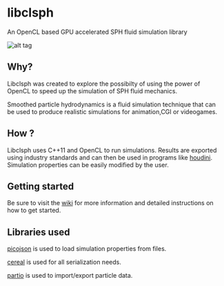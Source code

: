 libclsph
========

An OpenCL based GPU accelerated SPH fluid simulation library

![alt tag](http://i.imgur.com/iambaDc.png)

Why?
-----------------------

Libclsph was created to explore the possibilty of using the power of OpenCL to speed up the simulation of SPH fluid mechanics.

Smoothed particle hydrodynamics is a fluid simulation technique that can be used to produce realistic simulations for animation,CGI or videogames.

How ?
-----------------------

Libclsph uses C++11 and OpenCL to run simulations. Results are exported using industry standards and can then be used in programs like [houdini](http://www.sidefx.com/). Simulation properties can be easily modified by the user.


Getting started
----------------

Be sure to visit the [wiki](https://github.com/libclsph/libclsph/wiki) for more information and detailed instructions on how to get started.

Libraries used
----------------
[picojson](https://github.com/kazuho/picojson) is used to load simulation properties from files.

[cereal](http://uscilab.github.io/cereal/) is used for all serialization needs.

[partio](http://www.disneyanimation.com/technology/partio.html) is used to import/export particle data.


